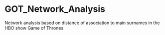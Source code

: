 # GOT_Network_Analysis
Network analysis based on distance of association to main surnames in the HBO show Game of Thrones

